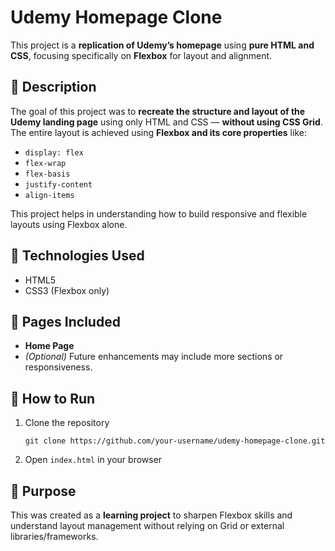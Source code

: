 # Udemy Homepage Clone

This project is a **replication of Udemy’s homepage** using **pure HTML and CSS**, focusing specifically on **Flexbox** for layout and alignment.

## 📄 Description

The goal of this project was to **recreate the structure and layout of the Udemy landing page** using only HTML and CSS — **without using CSS Grid**. The entire layout is achieved using **Flexbox and its core properties** like:

* `display: flex`
* `flex-wrap`
* `flex-basis`
* `justify-content`
* `align-items`

This project helps in understanding how to build responsive and flexible layouts using Flexbox alone.

## 🔧 Technologies Used

* HTML5
* CSS3 (Flexbox only)

## 📂 Pages Included

* **Home Page**
* *(Optional)* Future enhancements may include more sections or responsiveness.

## 🚀 How to Run

1. Clone the repository

   ```
   git clone https://github.com/your-username/udemy-homepage-clone.git
   ```
2. Open `index.html` in your browser

## 🎯 Purpose

This was created as a **learning project** to sharpen Flexbox skills and understand layout management without relying on Grid or external libraries/frameworks.
